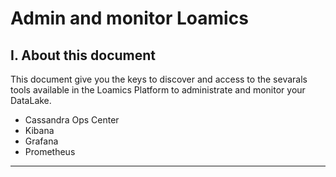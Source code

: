 # Admin and monitor Loamics

## I. About this document

This document give you the keys to discover and access to the sevarals tools available in the Loamics Platform to administrate and monitor your DataLake.

* Cassandra Ops Center
* Kibana
* Grafana
* Prometheus

---